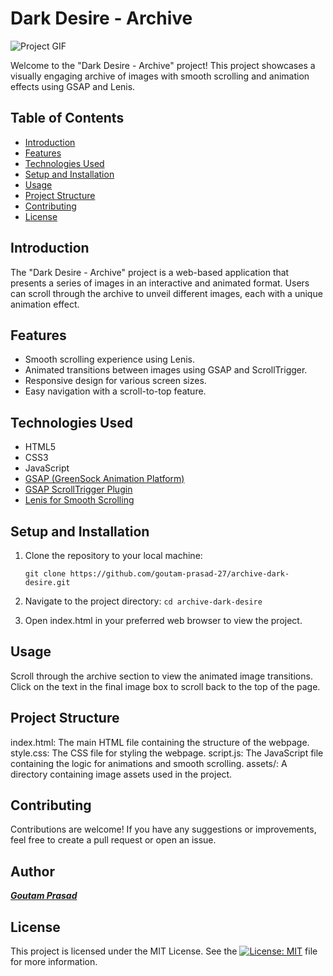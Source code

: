 # Dark Desire - Archive

![Project GIF](./dark.gif)

Welcome to the "Dark Desire - Archive" project! This project showcases a visually engaging archive of images with smooth scrolling and animation effects using GSAP and Lenis.

## Table of Contents

- [Introduction](#introduction)
- [Features](#features)
- [Technologies Used](#technologies-used)
- [Setup and Installation](#setup-and-installation)
- [Usage](#usage)
- [Project Structure](#project-structure)
- [Contributing](#contributing)
- [License](#license)

## Introduction

The "Dark Desire - Archive" project is a web-based application that presents a series of images in an interactive and animated format. Users can scroll through the archive to unveil different images, each with a unique animation effect.

## Features

- Smooth scrolling experience using Lenis.
- Animated transitions between images using GSAP and ScrollTrigger.
- Responsive design for various screen sizes.
- Easy navigation with a scroll-to-top feature.

## Technologies Used

- HTML5
- CSS3
- JavaScript
- [GSAP (GreenSock Animation Platform)](https://greensock.com/gsap/)
- [GSAP ScrollTrigger Plugin](https://greensock.com/scrolltrigger/)
- [Lenis for Smooth Scrolling](https://github.com/studio-freight/lenis)

## Setup and Installation

1. Clone the repository to your local machine:

     `git clone https://github.com/goutam-prasad-27/archive-dark-desire.git`

2. Navigate to the project directory:
     `cd archive-dark-desire`

3. Open index.html in your preferred web browser to view the project.

## Usage

Scroll through the archive section to view the animated image transitions.
Click on the text in the final image box to scroll back to the top of the page.

## Project Structure

index.html: The main HTML file containing the structure of the webpage.
style.css: The CSS file for styling the webpage.
script.js: The JavaScript file containing the logic for animations and smooth scrolling.
assets/: A directory containing image assets used in the project.

## Contributing

Contributions are welcome! If you have any suggestions or improvements, feel free to create a pull request or open an issue.

## Author

***[Goutam Prasad](https://github.com/goutam-prasad-27)***

## License

This project is licensed under the MIT License. See the [![License: MIT](https://img.shields.io/badge/License-MIT-black.svg)](/LICENSE) file for more information.

